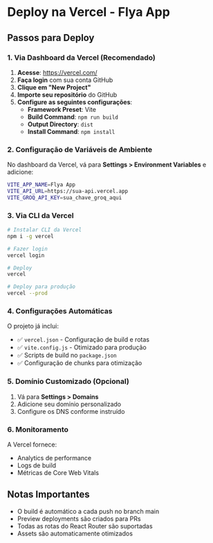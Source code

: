 # Deploy na Vercel - Flya App

## Passos para Deploy

### 1. Via Dashboard da Vercel (Recomendado)

1. **Acesse**: https://vercel.com/
2. **Faça login** com sua conta GitHub
3. **Clique em "New Project"**
4. **Importe seu repositório** do GitHub
5. **Configure as seguintes configurações**:
   - **Framework Preset**: Vite
   - **Build Command**: `npm run build`
   - **Output Directory**: `dist`
   - **Install Command**: `npm install`

### 2. Configuração de Variáveis de Ambiente

No dashboard da Vercel, vá para **Settings > Environment Variables** e adicione:

```bash
VITE_APP_NAME=Flya App
VITE_API_URL=https://sua-api.vercel.app
VITE_GROQ_API_KEY=sua_chave_groq_aqui
```

### 3. Via CLI da Vercel

```bash
# Instalar CLI da Vercel
npm i -g vercel

# Fazer login
vercel login

# Deploy
vercel

# Deploy para produção
vercel --prod
```

### 4. Configurações Automáticas

O projeto já inclui:

- ✅ `vercel.json` - Configuração de build e rotas
- ✅ `vite.config.js` - Otimizado para produção
- ✅ Scripts de build no `package.json`
- ✅ Configuração de chunks para otimização

### 5. Domínio Customizado (Opcional)

1. Vá para **Settings > Domains**
2. Adicione seu domínio personalizado
3. Configure os DNS conforme instruído

### 6. Monitoramento

A Vercel fornece:

- Analytics de performance
- Logs de build
- Métricas de Core Web Vitals

## Notas Importantes

- O build é automático a cada push no branch main
- Preview deployments são criados para PRs
- Todas as rotas do React Router são suportadas
- Assets são automaticamente otimizados
